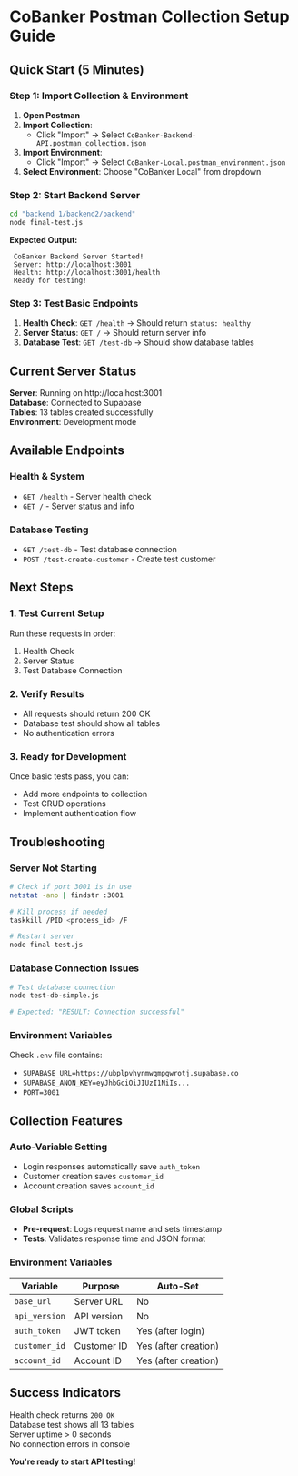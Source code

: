 #  CoBanker Postman Collection Setup Guide

##  Quick Start (5 Minutes)

### Step 1: Import Collection & Environment
1. **Open Postman**
2. **Import Collection**:
   - Click "Import" → Select `CoBanker-Backend-API.postman_collection.json`
3. **Import Environment**:
   - Click "Import" → Select `CoBanker-Local.postman_environment.json`
4. **Select Environment**: Choose "CoBanker Local" from dropdown

### Step 2: Start Backend Server
```bash
cd "backend 1/backend2/backend"
node final-test.js
```
**Expected Output:**
```
 CoBanker Backend Server Started!
 Server: http://localhost:3001
 Health: http://localhost:3001/health
 Ready for testing!
```

### Step 3: Test Basic Endpoints
1. **Health Check**: `GET /health` → Should return `status: healthy`
2. **Server Status**: `GET /` → Should return server info
3. **Database Test**: `GET /test-db` → Should show database tables

##  Current Server Status

 **Server**: Running on http://localhost:3001  
 **Database**: Connected to Supabase  
 **Tables**: 13 tables created successfully  
 **Environment**: Development mode  

##  Available Endpoints

### Health & System
- `GET /health` - Server health check
- `GET /` - Server status and info

### Database Testing  
- `GET /test-db` - Test database connection
- `POST /test-create-customer` - Create test customer

##  Next Steps

### 1. Test Current Setup
Run these requests in order:
1. Health Check
2. Server Status  
3. Test Database Connection

### 2. Verify Results
- All requests should return 200 OK
- Database test should show all tables
- No authentication errors

### 3. Ready for Development
Once basic tests pass, you can:
- Add more endpoints to collection
- Test CRUD operations
- Implement authentication flow

##  Troubleshooting

### Server Not Starting
```bash
# Check if port 3001 is in use
netstat -ano | findstr :3001

# Kill process if needed
taskkill /PID <process_id> /F

# Restart server
node final-test.js
```

### Database Connection Issues
```bash
# Test database connection
node test-db-simple.js

# Expected: "RESULT: Connection successful"
```

### Environment Variables
Check `.env` file contains:
- `SUPABASE_URL=https://ubplpvhynmwqmpgwrotj.supabase.co`
- `SUPABASE_ANON_KEY=eyJhbGciOiJIUzI1NiIs...`
- `PORT=3001`

##  Collection Features

### Auto-Variable Setting
- Login responses automatically save `auth_token`
- Customer creation saves `customer_id`
- Account creation saves `account_id`

### Global Scripts
- **Pre-request**: Logs request name and sets timestamp
- **Tests**: Validates response time and JSON format

### Environment Variables
| Variable | Purpose | Auto-Set |
|----------|---------|----------|
| `base_url` | Server URL | No |
| `api_version` | API version | No |
| `auth_token` | JWT token | Yes (after login) |
| `customer_id` | Customer ID | Yes (after creation) |
| `account_id` | Account ID | Yes (after creation) |

##  Success Indicators

 Health check returns `200 OK`  
 Database test shows all 13 tables  
 Server uptime > 0 seconds  
 No connection errors in console  

**You're ready to start API testing!** 
